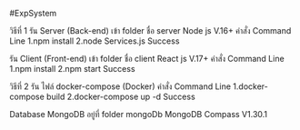 #ExpSystem

วิธีที่ 1
รัน Server (Back-end) เข้า folder ชื่อ server Node js V.16+
คำสั่ง Command Line
    1.npm install
    2.node Services.js
    Success

รัน Client (Front-end) เข้า folder ชื่อ client React js V.17+
คำสั่ง Command Line
    1.npm install
    2.npm start
    Success

วิธีที่ 2
รัน ไฟล์ docker-compose (Docker)
คำสั่ง Command Line
    1.docker-compose build
    2.docker-compose up -d
    Success

Database MongoDB อยู่ที่ folder mongoDb 
MongoDB Compass V1.30.1